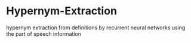 # Hypernym-Extraction
hypernym extraction from definitions by recurrent neural networks using the part of speech information
